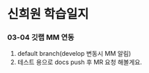 # 신희원 학습일지
### 03-04 깃랩 MM 연동
1. default branch(develop 변동시 MM 알림)
2. 테스트 용으로 docs push 후 MR 요청 해볼게요.